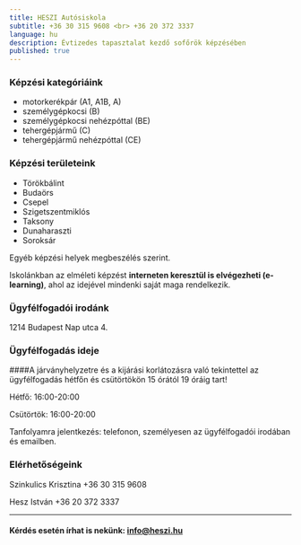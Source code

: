 ```yaml
---
title: HESZI Autósiskola
subtitle: +36 30 315 9608 <br> +36 20 372 3337
language: hu
description: Évtizedes tapasztalat kezdő sofőrök képzésében
published: true
---
```


### Képzési kategóriáink

- motorkerékpár (A1, A1B, A)
- személygépkocsi (B)
- személygépkocsi nehézpóttal (BE)
- tehergépjármű (C)
- tehergépjármű nehézpóttal (CE)

### Képzési területeink

- Törökbálint
- Budaörs
- Csepel
- Szigetszentmiklós
- Taksony
- Dunaharaszti
- Soroksár

Egyéb képzési helyek megbeszélés szerint.

Iskolánkban az elméleti képzést **interneten keresztül is elvégezheti (e-learning)**, ahol az idejével mindenki saját maga rendelkezik. 

### Ügyfélfogadói irodánk

1214 Budapest Nap utca 4.

### Ügyfélfogadás ideje

####A járványhelyzetre és a kijárási korlátozásra való tekintettel az ügyfélfogadás hétfőn és csütörtökön 15 órától 19 óráig tart!

Hétfő: 16:00-20:00

Csütörtök: 16:00-20:00

Tanfolyamra jelentkezés: telefonon, személyesen az ügyfélfogadói irodában és emailben. 

### Elérhetőségeink

Szinkulics Krisztina +36 30 315 9608

Hesz István +36 20 372 3337

---

####  Kérdés esetén írhat is nekünk: [info@heszi.hu](mailto:info@heszi.hu?subject=[Jogosítvány])
